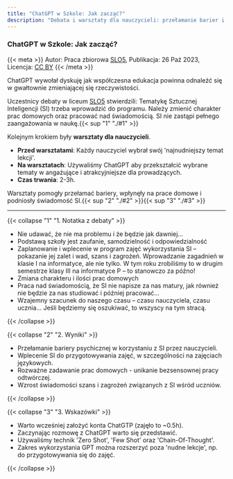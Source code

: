 ```yaml
---
title: "ChatGPT w Szkole: Jak zacząć?"
description: "Debata i warsztaty dla nauczycieli: przełamanie barier i wzrost świadomości SI."
---
```


### ChatGPT w Szkole: Jak zacząć?
{{< meta >}}
Autor: Praca zbiorowa [SLO5](https://slo5.edu.pl/), Publikacja: 26 Paź 2023, Licencja: [CC BY](https://creativecommons.org/licenses/by/4.0/) 
{{< /meta >}}

ChatGPT wywołał dyskuję jak współczesna edukacja powinna odnaleźć się w gwałtownie zmieniającej się rzeczywistości.

Uczestnicy debaty w liceum [SLO5](https://slo5.edu.pl/) stwierdzili: Tematykę Sztucznej Inteligencji (SI) trzeba wprowadzić do programu. Należy zmienić charakter prac domowych oraz pracować nad świadomością. SI nie zastąpi pełnego zaangażowania w naukę.{{< sup "1" "./#1" >}}

Kolejnym krokiem były **warsztaty dla nauczycieli**.
* **Przed warsztatami**: Każdy nauczyciel wybrał swój 'najnudniejszy temat lekcji'.
* **Na warsztatach**: Używaliśmy ChatGPT aby przekształcić wybrane tematy w angażujące i atrakcyjniejsze dla prowadzących.
* **Czas trwania**: 2-3h. 

Warsztaty pomogły przełamać bariery, wpłynęły na prace domowe i podniosły świadomość SI.{{< sup "2" "./#2" >}}{{< sup "3" "./#3" >}}

---

{{< collapse "1" "1. Notatka z debaty" >}}

* Nie udawać, że nie ma problemu i że będzie jak dawniej…
* Podstawą szkoły jest zaufanie, samodzielność i odpowiedzialność
* Zaplanowanie i wplecenie w program zajęć wykorzystania SI – pokazanie jej zalet i wad, szans i zagrożeń. Wprowadzanie zagadnień w klasie I na informatyce, ale nie tylko. W tym roku zrobiliśmy to w drugim semestrze klasy III na informatyce P – to stanowczo za późno!
* Zmiana charakteru i ilości prac domowych
* Praca nad świadomością, że SI nie napisze za nas matury, jak również nie będzie za nas studiować i później pracować…
* Wzajemny szacunek do naszego czasu – czasu nauczyciela, czasu ucznia… Jeśli będziemy się oszukiwać, to wszyscy na tym stracą.

{{< /collapse >}}

{{< collapse "2" "2. Wyniki" >}}

* Przełamanie bariery psychicznej w korzystaniu z SI przez nauczycieli.
* Wplecenie SI do przygotowywania zajęć, w szczególności na zajęciach językowych.
* Rozważne zadawanie prac domowych - unikanie bezsensownej pracy odtwórczej.
* Wzrost świadomości szans i zagrożeń związanych z SI wśród uczniów.

{{< /collapse >}}

{{< collapse "3" "3. Wskazówki" >}}

* Warto wcześniej założyć konta ChatGTP (zajęło to ~0.5h). 
* Zaczynając rozmowę z ChatGPT warto się przedstawić.
* Używaliśmy technik 'Zero  Shot', 'Few Shot' oraz 'Chain-Of-Thought'.
* Zakres wykorzystania GPT można rozszerzyć poza 'nudne lekcje', np. do przygotowywania się do zajęć.

{{< /collapse >}}